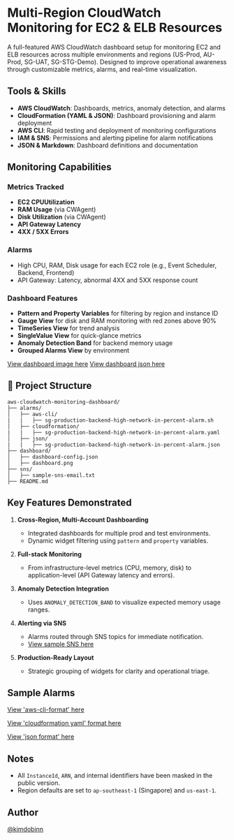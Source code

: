 # Multi-Region CloudWatch Monitoring for EC2 & ELB Resources

A full-featured AWS CloudWatch dashboard setup for monitoring EC2 and ELB resources across multiple environments and regions (US-Prod, AU-Prod, SG-UAT, SG-STG-Demo). Designed to improve operational awareness through customizable metrics, alarms, and real-time visualization.

## Tools & Skills

- **AWS CloudWatch**: Dashboards, metrics, anomaly detection, and alarms
- **CloudFormation (YAML & JSON)**: Dashboard provisioning and alarm deployment
- **AWS CLI**: Rapid testing and deployment of monitoring configurations
- **IAM & SNS**: Permissions and alerting pipeline for alarm notifications
- **JSON & Markdown**: Dashboard definitions and documentation

## Monitoring Capabilities

### Metrics Tracked
- **EC2 CPUUtilization**
- **RAM Usage** (via CWAgent)
- **Disk Utilization** (via CWAgent)
- **API Gateway Latency**
- **4XX / 5XX Errors**

### Alarms
- High CPU, RAM, Disk usage for each EC2 role (e.g., Event Scheduler, Backend, Frontend)
- API Gateway: Latency, abnormal 4XX and 5XX response count

### Dashboard Features
- **Pattern and Property Variables** for filtering by region and instance ID
- **Gauge View** for disk and RAM monitoring with red zones above 90%
- **TimeSeries View** for trend analysis
- **SingleValue View** for quick-glance metrics
- **Anomaly Detection Band** for backend memory usage
- **Grouped Alarms View** by environment

[View dashboard image here](dashboard/dashbaord-config.json)
[View dashboard json here](dashboard/dashboard.png)

## 📂 Project Structure

```
aws-cloudwatch-monitoring-dashboard/
├── alarms/
│   ├── aws-cli/
|   |   ├── sg-production-backend-high-network-in-percent-alarm.sh
│   ├── cloudformation/
|   |   ├── sg-production-backend-high-network-in-percent-alarm.yaml
│   ├── json/
|   |   ├── sg-production-backend-high-network-in-percent-alarm.json
├── dashboard/
│   ├── dashboard-config.json
│   ├── dashboard.png
├── sns/
│   ├── sample-sns-email.txt
├── README.md
```

## Key Features Demonstrated

1. **Cross-Region, Multi-Account Dashboarding**
   - Integrated dashboards for multiple prod and test environments.
   - Dynamic widget filtering using `pattern` and `property` variables.

2. **Full-stack Monitoring**
   - From infrastructure-level metrics (CPU, memory, disk) to application-level (API Gateway latency and errors).

3. **Anomaly Detection Integration**
   - Uses `ANOMALY_DETECTION_BAND` to visualize expected memory usage ranges.

4. **Alerting via SNS**
   - Alarms routed through SNS topics for immediate notification.
   - [View sample SNS here](sns/sample-sns-email.txt)

5. **Production-Ready Layout**
   - Strategic grouping of widgets for clarity and operational triage.

## Sample Alarms

[View 'aws-cli-format' here](alarms/aws-cli/sg-production-backend-high-network-in-percent-alarm.sh)

[View 'cloudformation yaml' format here](alarms/cloudformation/sg-production-backend-high-network-in-percent-alarm.yaml)

[View 'json format' here](alarms/json/sg-production-backend-high-network-in-percent-alarm.json)

## Notes

- All `InstanceId`, `ARN`, and internal identifiers have been masked in the public version.
- Region defaults are set to `ap-southeast-1` (Singapore) and `us-east-1`.

## Author

[@kimdobinn](https://github.com/kimdobinn)